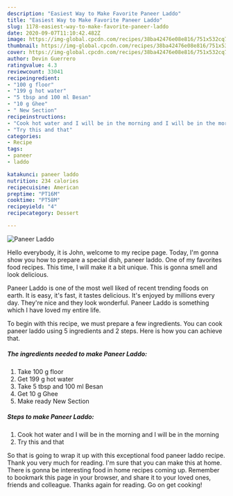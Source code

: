```yaml
---
description: "Easiest Way to Make Favorite Paneer Laddo"
title: "Easiest Way to Make Favorite Paneer Laddo"
slug: 1178-easiest-way-to-make-favorite-paneer-laddo
date: 2020-09-07T11:10:42.482Z
image: https://img-global.cpcdn.com/recipes/38ba42476e08e816/751x532cq70/paneer-laddo-recipe-main-photo.jpg
thumbnail: https://img-global.cpcdn.com/recipes/38ba42476e08e816/751x532cq70/paneer-laddo-recipe-main-photo.jpg
cover: https://img-global.cpcdn.com/recipes/38ba42476e08e816/751x532cq70/paneer-laddo-recipe-main-photo.jpg
author: Devin Guerrero
ratingvalue: 4.3
reviewcount: 33041
recipeingredient:
- "100 g floor"
- "199 g hot water"
- "5 tbsp and 100 ml Besan"
- "10 g Ghee"
- " New Section"
recipeinstructions:
- "Cook hot water and I will be in the morning and I will be in the morning"
- "Try this and that"
categories:
- Recipe
tags:
- paneer
- laddo

katakunci: paneer laddo 
nutrition: 234 calories
recipecuisine: American
preptime: "PT16M"
cooktime: "PT58M"
recipeyield: "4"
recipecategory: Dessert

---
```



![Paneer Laddo](https://img-global.cpcdn.com/recipes/38ba42476e08e816/751x532cq70/paneer-laddo-recipe-main-photo.jpg)

Hello everybody, it is John, welcome to my recipe page. Today, I'm gonna show you how to prepare a special dish, paneer laddo. One of my favorites food recipes. This time, I will make it a bit unique. This is gonna smell and look delicious.

Paneer Laddo is one of the most well liked of recent trending foods on earth. It is easy, it's fast, it tastes delicious. It's enjoyed by millions every day. They're nice and they look wonderful. Paneer Laddo is something which I have loved my entire life.




To begin with this recipe, we must prepare a few ingredients. You can cook paneer laddo using 5 ingredients and 2 steps. Here is how you can achieve that.

<!--inarticleads1-->

##### The ingredients needed to make Paneer Laddo:

1. Take 100 g floor
1. Get 199 g hot water
1. Take 5 tbsp and 100 ml Besan
1. Get 10 g Ghee
1. Make ready  New Section




<!--inarticleads2-->

##### Steps to make Paneer Laddo:

1. Cook hot water and I will be in the morning and I will be in the morning
1. Try this and that




So that is going to wrap it up with this exceptional food paneer laddo recipe. Thank you very much for reading. I'm sure that you can make this at home. There is gonna be interesting food in home recipes coming up. Remember to bookmark this page in your browser, and share it to your loved ones, friends and colleague. Thanks again for reading. Go on get cooking!
